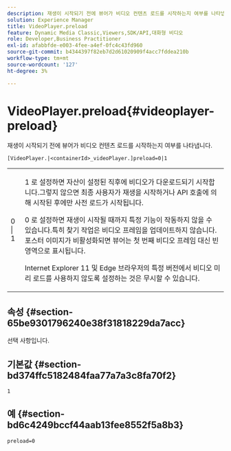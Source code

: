 ```yaml
---
description: 재생이 시작되기 전에 뷰어가 비디오 컨텐츠 로드를 시작하는지 여부를 나타냅니다.
solution: Experience Manager
title: VideoPlayer.preload
feature: Dynamic Media Classic,Viewers,SDK/API,대화형 비디오
role: Developer,Business Practitioner
exl-id: afabbfde-e003-4fee-a4ef-0fc4c43fd960
source-git-commit: b4344397f82eb7d2d61020909f4acc7fddea210b
workflow-type: tm+mt
source-wordcount: '127'
ht-degree: 3%

---
```


# VideoPlayer.preload{#videoplayer-preload}

재생이 시작되기 전에 뷰어가 비디오 컨텐츠 로드를 시작하는지 여부를 나타냅니다.

`[VideoPlayer.|<containerId>_videoPlayer.]preload=0|1`

<table id="table_AE7AAFA9B4374E31B51D06511EB96401"> 
 <tbody> 
  <tr> 
   <td colname="col1"> <p> <span class="codeph"> 0 | 1 </span> </p> </td> 
   <td colname="col2"> <p> <span class="codeph"> 1 </span> 로 설정하면 자산이 설정된 직후에 비디오가 다운로드되기 시작합니다.그렇지 않으면 최종 사용자가 재생을 시작하거나 API 호출에 의해 시작된 후에만 사전 로드가 시작됩니다. </p> <p><span class="codeph"> 0 </span> 로 설정하면 재생이 시작될 때까지 특정 기능이 작동하지 않을 수 있습니다.특히 찾기 작업은 비디오 프레임을 업데이트하지 않습니다. 포스터 이미지가 비활성화되면 뷰어는 첫 번째 비디오 프레임 대신 빈 영역으로 표시됩니다. </p> <p>Internet Explorer 11 및 Edge 브라우저의 특정 버전에서 비디오 미리 로드를 사용하지 않도록 설정하는 것은 무시할 수 있습니다. </p> </td> 
  </tr> 
 </tbody> 
</table>

## 속성 {#section-65be9301796240e38f31818229da7acc}

선택 사항입니다.

## 기본값 {#section-bd374ffc5182484faa77a7a3c8fa70f2}

`1`

## 예 {#section-bd6c4249bccf44aab13fee8552f5a8b3}

`preload=0`
